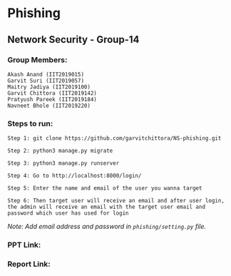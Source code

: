 # Phishing

## Network Security - Group-14

### Group Members:

```
Akash Anand (IIT2019015)                
Garvit Suri (IIT2019057)            
Maitry Jadiya (IIT2019100)
Garvit Chittora (IIT2019142)          
Pratyush Pareek (IIT2019184)         
Navneet Bhole (IIT2019220)
```

### Steps to run:

`Step 1: git clone https://github.com/garvitchittora/NS-phishing.git`

`Step 2: python3 manage.py migrate`

`Step 3: python3 manage.py runserver`

`Step 4: Go to http://localhost:8000/login/`

`Step 5: Enter the name and email of the user you wanna target`

`Step 6: Then target user will receive an email and after user login, the admin will receive an email with the target user email and password which user has used for login`


*Note: Add email address and password in `phishing/setting.py` file.*

### PPT Link: 

### Report Link:
